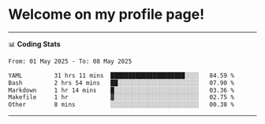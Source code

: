 # Welcome on my profile page!
<!-- print(("dralla"[::-1]+"s").capitalize()) -->

<!-- ---
👨🏻‍💻 **Busy With**
* Learning new Skills.
* Building small Projects.
* Being helpful. -->

---
📊 **Coding Stats**
<!--START_SECTION:waka-->

```txt
From: 01 May 2025 - To: 08 May 2025

YAML         31 hrs 11 mins  █████████████████████░░░░   84.59 %
Bash         2 hrs 54 mins   ██░░░░░░░░░░░░░░░░░░░░░░░   07.90 %
Markdown     1 hr 14 mins    █░░░░░░░░░░░░░░░░░░░░░░░░   03.36 %
Makefile     1 hr            ▓░░░░░░░░░░░░░░░░░░░░░░░░   02.75 %
Other        8 mins          ░░░░░░░░░░░░░░░░░░░░░░░░░   00.38 %
```

<!--END_SECTION:waka-->
---
